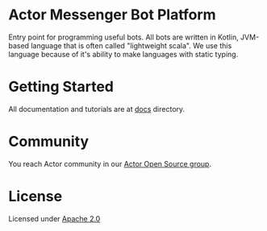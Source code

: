 # Actor Messenger Bot Platform

Entry point for programming useful bots. All bots are written in Kotlin, JVM-based language that is often called "lightweight scala".
We use this language because of it's ability to make languages with static typing.

# Getting Started

All documentation and tutorials are at [docs](docs) directory.

# Community

You reach Actor community in our [Actor Open Source group](https://actor.im/oss).

# License

Licensed under [Apache 2.0](LICENSE)
